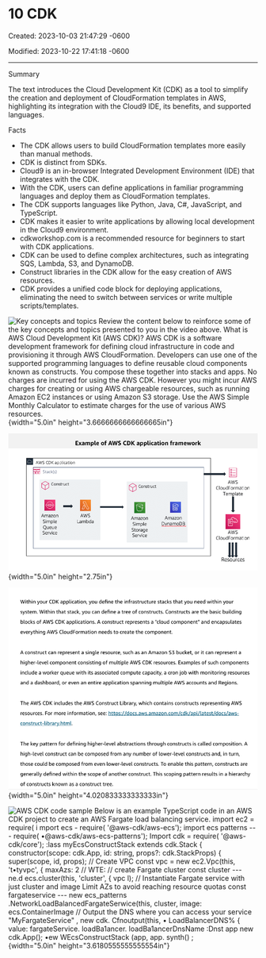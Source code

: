 # 10 CDK

Created: 2023-10-03 21:47:29 -0600

Modified: 2023-10-22 17:41:18 -0600

---

Summary

The text introduces the Cloud Development Kit (CDK) as a tool to simplify the creation and deployment of CloudFormation templates in AWS, highlighting its integration with the Cloud9 IDE, its benefits, and supported languages.

Facts

- The CDK allows users to build CloudFormation templates more easily than manual methods.
- CDK is distinct from SDKs.
- Cloud9 is an in-browser Integrated Development Environment (IDE) that integrates with the CDK.
- With the CDK, users can define applications in familiar programming languages and deploy them as CloudFormation templates.
- The CDK supports languages like Python, Java, C#, JavaScript, and TypeScript.
- CDK makes it easier to write applications by allowing local development in the Cloud9 environment.
- cdkworkshop.com is a recommended resource for beginners to start with CDK applications.
- CDK can be used to define complex architectures, such as integrating SQS, Lambda, S3, and DynamoDB.
- Construct libraries in the CDK allow for the easy creation of AWS resources.
- CDK provides a unified code block for deploying applications, eliminating the need to switch between services or write multiple scripts/templates.



![Key concepts and topics Review the content below to reinforce some of the key concepts and topics presented to you in the video above. What is AWS Cloud Development Kit (AWS CDK)? AWS CDK is a software development framework for defining cloud infrastructure in code and provisioning it through AWS CloudFormation. Developers can use one of the supported programming languages to define reusable cloud components known as constructs. You compose these together into stacks and apps. No charges are incurred for using the AWS CDK. However you might incur AWS charges for creating or using AWS chargeable resources, such as running Amazon EC2 instances or using Amazon S3 storage. Use the AWS Simple Monthly Calculator to estimate charges for the use of various AWS resources. ](../../../media/AWS-DevOps-Module-3-10-CDK-image1.png){width="5.0in" height="3.6666666666666665in"}



![AWS CDK application Stack(s) Construct Amazon Simple Queue Service Example of AWS CDK application framework construct AWS Lambda Amazon Simple Storage Service Amazon nam DB Py---p--- AWS CloudFormation Tem late AWS CloudFormation Resources ](../../../media/AWS-DevOps-Module-3-10-CDK-image2.png){width="5.0in" height="2.75in"}



![](../../../media/AWS-DevOps-Module-3-10-CDK-image3.png){width="5.0in" height="4.020833333333333in"}



![AWS CDK code sample Below is an example TypeScript code in an AWS CDK project to create an AWS Fargate load balancing service. import ec2 = require( i mport ecs - require( '@aws-cdk/aws-ecs'); import ecs patterns --- require( •@aws-cdk/aws-ecs-patterns'); Import cdk = require( '@aws-cdk/core'); :lass myEcsConstructStack extends cdk.Stack { constructor(scope: cdk.App, id: string, props?: cdk.StackProps) { super(scope, id, props); // Create VPC const vpc = new ec2.Vpc(this, 't•tyvpc', { maxAzs: 2 // WTE: // create Fargate cluster const cluster --- ne.d ecs.cluster(this, 'cluster', { vpc l); // Instantiate Fargate service with just cluster and image Limit AZs to avoid reaching resource quotas const fargateservice --- new ecs_patterns .NetworkLoadBalancedFargateSerwice(this, cluster, image: ecs.ContainerImage // Output the DNS where you can access your service "MyFargateService" , new cdk. Cfnoutput(this, • LoadBalancerDNS% { value: fargateService. loadBa1ancer. loadBa1ancerDnsName :Dnst app new cdk.App(); •ew WEcsConstructStack (app, app. synth() ; ](../../../media/AWS-DevOps-Module-3-10-CDK-image4.png){width="5.0in" height="3.6180555555555554in"}






